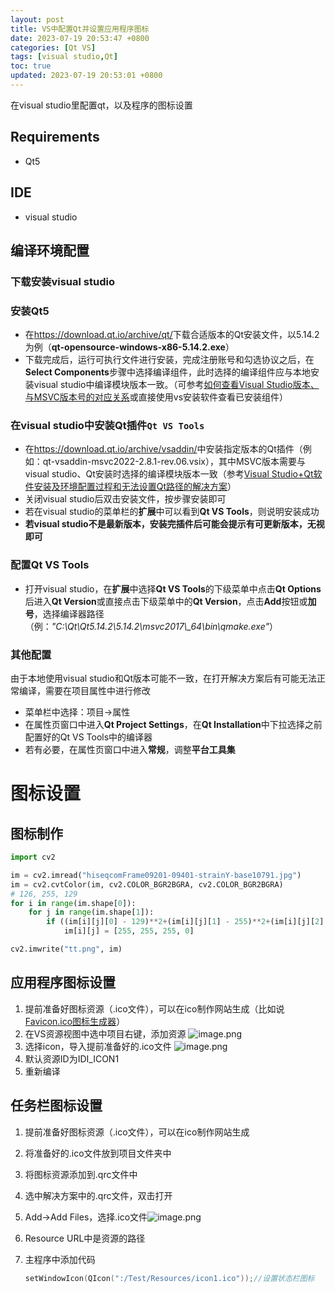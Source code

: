 ```yaml
---
layout: post
title: VS中配置Qt并设置应用程序图标
date: 2023-07-19 20:53:47 +0800
categories: [Qt VS]
tags: [visual studio,Qt]
toc: true
updated: 2023-07-19 20:53:01 +0800
---
```

在visual studio里配置qt，以及程序的图标设置

## Requirements

*   Qt5

## IDE

*   visual studio

## 编译环境配置

### 下载安装visual studio

### 安装Qt5

*   在<https://download.qt.io/archive/qt/>下载合适版本的Qt安装文件，以5.14.2为例（**qt-opensource-windows-x86-5.14.2.exe**）
*   下载完成后，运行可执行文件进行安装，完成注册账号和勾选协议之后，在**Select Components**步骤中选择编译组件，此时选择的编译组件应与本地安装visual
    studio中编译模块版本一致。（可参考[如何查看Visual Studio版本、与MSVC版本号的对应关系](https://blog.csdn.net/weixin_43961107/article/details/109017275)或直接使用vs安装软件查看已安装组件）

### 在visual studio中安装Qt插件`Qt VS Tools`

*   在<https://download.qt.io/archive/vsaddin/>中安装指定版本的Qt插件（例如：qt-vsaddin-msvc2022-2.8.1-rev.06.vsix），其中MSVC版本需要与visual studio、Qt安装时选择的编译模块版本一致（参考[Visual Studio+Qt软件安装及环境配置过程和无法设置Qt路径的解决方案](https://zhuanlan.zhihu.com/p/512594852)）
*   关闭visual studio后双击安装文件，按步骤安装即可
*   若在visual studio的菜单栏的**扩展**中可以看到**Qt VS Tools**，则说明安装成功
*   **若visual studio不是最新版本，安装完插件后可能会提示有可更新版本，无视即可**

### 配置Qt VS Tools

*   打开visual studio，在**扩展**中选择**Qt VS Tools**的下级菜单中点击**Qt Options**后进入**Qt Version**或直接点击下级菜单中的**Qt Version**，点击**Add**按钮或**加号**，选择编译器路径（例：*"C:\\Qt\\Qt5.14.2\\5.14.2\\msvc2017\\_64\\bin\\qmake.exe"*）

### 其他配置

由于本地使用visual studio和Qt版本可能不一致，在打开解决方案后有可能无法正常编译，需要在项目属性中进行修改

*   菜单栏中选择：项目->属性
*   在属性页窗口中进入**Qt Project Settings**，在**Qt Installation**中下拉选择之前配置好的Qt VS Tools中的编译器
*   若有必要，在属性页窗口中进入**常规**，调整**平台工具集**

# 图标设置

## 图标制作

```python
import cv2

im = cv2.imread("hiseqcomFrame09201-09401-strainY-base10791.jpg")
im = cv2.cvtColor(im, cv2.COLOR_BGR2BGRA, cv2.COLOR_BGR2BGRA)
# 126, 255, 129
for i in range(im.shape[0]):
    for j in range(im.shape[1]):
        if ((im[i][j][0] - 129)**2+(im[i][j][1] - 255)**2+(im[i][j][2] - 126)**2 %3C 200):
            im[i][j] = [255, 255, 255, 0]

cv2.imwrite("tt.png", im)
```



## 应用程序图标设置

1. 提前准备好图标资源（.ico文件），可以在ico制作网站生成（比如说[Favicon.ico图标生成器](https://www.logosc.cn/logo/favicon)）
2. 在VS资源视图中选中项目右键，添加资源 ![image.png](https://cdn.jsdelivr.net/gh/Braised-Lamb/picbed/202307192103632.png)
3. 选择icon，导入提前准备好的.ico文件 ![image.png](https://cdn.jsdelivr.net/gh/Braised-Lamb/picbed/202307192103351.png)
4. 默认资源ID为IDI_ICON1 
5. 重新编译



## 任务栏图标设置

1. 提前准备好图标资源（.ico文件），可以在ico制作网站生成 
2. 将准备好的.ico文件放到项目文件夹中

3. 将图标资源添加到.qrc文件中

4. 选中解决方案中的.qrc文件，双击打开

5. Add->Add Files，选择.ico文件![image.png](https://cdn.jsdelivr.net/gh/Braised-Lamb/picbed/202307192111317.png)

6. Resource URL中是资源的路径
7. 主程序中添加代码
    ```cpp
    setWindowIcon(QIcon(":/Test/Resources/icon1.ico"));//设置状态栏图标
    ```